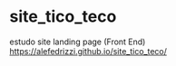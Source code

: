 # site_tico_teco
estudo site landing page (Front End)<br>
https://alefedrizzi.github.io/site_tico_teco/
